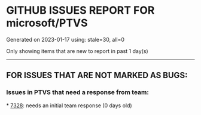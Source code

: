 
# GITHUB ISSUES REPORT FOR microsoft/PTVS


Generated on 2023-01-17 using: stale=30, all=0


Only showing items that are new to report in past 1 day(s)


---

## FOR ISSUES THAT ARE NOT MARKED AS BUGS:


### Issues in PTVS that need a response from team:


\* [7328](https://github.com/microsoft/PTVS/issues/7328 "One error pops up when copy or cut a file"): needs an initial team response (0 days old)
